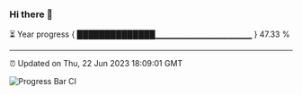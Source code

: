 ### Hi there 👋

⏳ Year progress { ██████████████▁▁▁▁▁▁▁▁▁▁▁▁▁▁▁▁ } 47.33 %

---

⏰ Updated on Thu, 22 Jun 2023 18:09:01 GMT

![Progress Bar CI](https://github.com/Shyam-Makwana/GitHub-Actions-Demo/workflows/Progress%20Bar%20CI/badge.svg)
